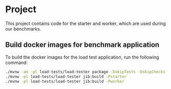 # Project

This project contains code for the starter and worker, which are used during our benchmarks.

## Build docker images for benchmark application

To build the docker images for the load test application, run the following command:

```bash
./mvnw -am -pl load-tests/load-tester package -DskipTests -DskipChecks
./mvnw -pl load-tests/load-tester jib:build -Pstarter
./mvnw -pl load-tests/load-tester jib:build -Pworker
```

